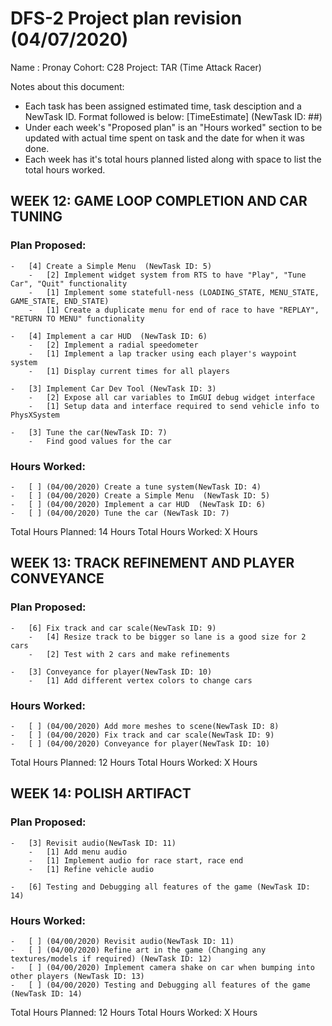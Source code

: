 # DFS-2 Project plan revision (04/07/2020)

Name : Pronay
Cohort: C28
Project: TAR (Time Attack Racer)

Notes about this document:

- Each task has been assigned estimated time, task desciption and a NewTask ID. Format followed is below:
	[TimeEstimate] <Task Desciption> (NewTask ID: ##)
- Under each week's "Proposed plan" is an "Hours worked" section to be updated with actual time spent on task and the date for when it was done.
- Each week has it's total hours planned listed along with space to list the total hours worked. 


## WEEK 12: GAME LOOP COMPLETION AND CAR TUNING

### Plan Proposed:


	-	[4]	Create a Simple Menu  (NewTask ID: 5)
		-	[2] Implement widget system from RTS to have "Play", "Tune Car", "Quit" functionality
		-	[1] Implement some statefull-ness (LOADING_STATE, MENU_STATE, GAME_STATE, END_STATE)
		-	[1] Create a duplicate menu for end of race to have "REPLAY", "RETURN TO MENU" functionality

	-	[4] Implement a car HUD  (NewTask ID: 6)
		-	[2] Implement a radial speedometer
		-	[1] Implement a lap tracker using each player's waypoint system
		-	[1] Display current times for all players

	-	[3] Implement Car Dev Tool (NewTask ID: 3)
		-	[2] Expose all car variables to ImGUI debug widget interface
		-	[1] Setup data and interface required to send vehicle info to PhysXSystem

	-	[3]	Tune the car(NewTask ID: 7)
		-	Find good values for the car

### Hours Worked:

	-	[ ] (04/00/2020) Create a tune system(NewTask ID: 4)
	-	[ ] (04/00/2020) Create a Simple Menu  (NewTask ID: 5)
	-	[ ] (04/00/2020) Implement a car HUD  (NewTask ID: 6)
	-	[ ] (04/00/2020) Tune the car (NewTask ID: 7)

Total Hours Planned: 14 Hours
Total Hours Worked: X Hours

## WEEK 13: TRACK REFINEMENT AND PLAYER CONVEYANCE

### Plan Proposed:

	-	[6]	Fix track and car scale(NewTask ID: 9)
		-	[4]	Resize track to be bigger so lane is a good size for 2 cars
		-	[2]	Test with 2 cars and make refinements

	-	[3]	Conveyance for player(NewTask ID: 10)
		-	[1]	Add different vertex colors to change cars 

### Hours Worked:

	-	[ ] (04/00/2020) Add more meshes to scene(NewTask ID: 8)
	-	[ ] (04/00/2020) Fix track and car scale(NewTask ID: 9)
	-	[ ] (04/00/2020) Conveyance for player(NewTask ID: 10)

Total Hours Planned: 12 Hours
Total Hours Worked: X Hours

## WEEK 14: POLISH ARTIFACT

### Plan Proposed:

	-	[3]	Revisit audio(NewTask ID: 11)
		-	[1]	Add menu audio
		-	[1]	Implement audio for race start, race end
		-	[1]	Refine vehicle audio 

	-	[6]	Testing and Debugging all features of the game (NewTask ID: 14)

### Hours Worked:

	-	[ ] (04/00/2020) Revisit audio(NewTask ID: 11)
	-	[ ] (04/00/2020) Refine art in the game (Changing any textures/models if required) (NewTask ID: 12)
	-	[ ] (04/00/2020) Implement camera shake on car when bumping into other players (NewTask ID: 13)
	-	[ ] (04/00/2020) Testing and Debugging all features of the game (NewTask ID: 14)

Total Hours Planned: 12 Hours
Total Hours Worked: X Hours
